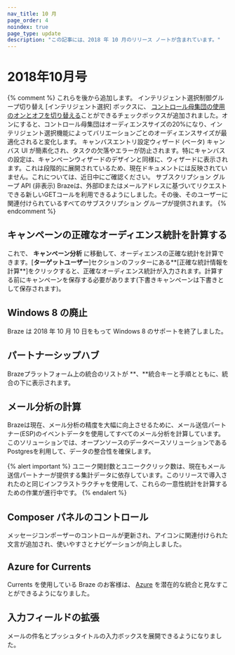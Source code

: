 ```yaml
---
nav_title: 10 月
page_order: 4
noindex: true
page_type: update
description: "この記事には、2018 年 10 月のリリース ノートが含まれています。"
---
```

# 2018年10月号

{% comment %}
  これらを後から追加します。
  インテリジェント選択制御グループ切り替え
  [インテリジェント選択] ボックスに、 [コントロール母集団の使用のオンとオフを切り替える]({{site.baseurl}}/user_guide/engagement_tools/campaigns/testing_and_more/multivariate_testing/#including-a-control-group)ことができるチェックボックスが追加されました。オンにすると、コントロール母集団はオーディエンスサイズの20%になり、インテリジェント選択機能によってバリエーションごとのオーディエンスサイズが最適化されると変化します。
  キャンバスエントリ設定ウィザード (ベータ)
  キャンバス UI が簡素化され、タスクの欠落やエラーが防止されます。特にキャンバスの設定は、キャンペーンウィザードのデザインと同様に、ウィザードに表示されます。これは段階的に展開されているため、現在ドキュメントには反映されていません。これについては、近日中にご確認ください。
  サブスクリプション グループ API (非表示)
  Brazeは、外部IDまたはメールアドレスに基づいてリクエストできる新しいGETコールを利用できるようにしました。その後、そのユーザーに関連付けられているすべてのサブスクリプション グループが提供されます。
{% endcomment %}

## キャンペーンの正確なオーディエンス統計を計算する

これで、 **キャンペーン分析** に移動して、オーディエンスの正確な統計を計算できます。[**ターゲットユーザー**]セクションのフッターにある**[正確な統計情報を計算**]をクリックすると、正確なオーディエンス統計が入力されます。計算する前にキャンペーンを保存する必要があります(下書きキャンペーンは下書きとして保存されます)。

## Windows 8 の廃止

Braze は 2018 年 10 月 10 日をもって Windows 8 のサポートを終了しました。

## パートナーシップハブ

Brazeプラットフォーム上の統合のリストが **、**統合キーと手順とともに、統合の下に表示されます。

## メール分析の計算

Brazeは現在、メール分析の精度を大幅に向上させるために、メール送信パートナー(ESP)のイベントデータを使用してすべてのメール分析を計算しています。このソリューションでは、オープンソースのデータベースソリューションであるPostgresを利用して、データの整合性を確保します。

{% alert important %}
ユニーク開封数とユニーククリック数は、現在もメール送信パートナーが提供する集計データに依存しています。このリリースで導入されたのと同じインフラストラクチャを使用して、これらの一意性統計を計算するための作業が進行中です。
{% endalert %}

## Composer パネルのコントロール

メッセージコンポーザーのコントロールが更新され、アイコンに関連付けられた文言が追加され、使いやすさとナビゲーションが向上しました。

## Azure for Currents

Currents を使用している Braze のお客様は、 [Azure]({{site.baseurl}}/partners/braze_currents/data_storage_integrations/partners/microsoft_azure_blob_storage/) を潜在的な統合と見なすことができるようになりました。

## 入力フィールドの拡張

メールの件名とプッシュタイトルの入力ボックスを展開できるようになりました。
